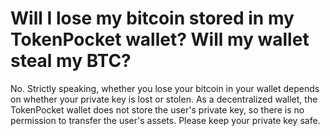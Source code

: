 # Will I lose my bitcoin stored in my TokenPocket wallet? Will my wallet steal my BTC?

No. Strictly speaking, whether you lose your bitcoin in your wallet depends on whether your private key is lost or stolen. As a decentralized wallet, the TokenPocket wallet does not store the user's private key, so there is no permission to transfer the user's assets. Please keep your private key safe.

